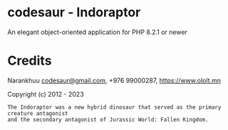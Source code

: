 # codesaur - Indoraptor
An elegant object-oriented application for PHP 8.2.1 or newer

# Credits
Narankhuu <codesaur@gmail.com>, +976 99000287, https://www.ololt.mn

Copyright (c) 2012 - 2023

    The Indoraptor was a new hybrid dinosaur that served as the primary creature antagonist
    and the secondary antagonist of Jurassic World: Fallen Kingdom.
